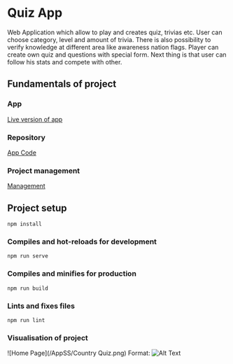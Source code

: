 # Quiz App

Web Application which allow to play and creates quiz, trivias etc.
User can choose category, level and amount of trivia.
There is also possibility to verify knowledge at different area like awareness nation flags.
Player can create own quiz and questions with special form.
Next thing is that user can follow his stats and compete with other.

## Fundamentals of project

### App
[Live version of app](https://confident-hodgkin-73ff57.netlify.app/)

### Repository
[App Code](https://github.com/GutMat/QuizApp)

### Project management
[Management](https://github.com/GutMat/QuizApp/projects/1)

## Project setup
```
npm install
```

### Compiles and hot-reloads for development
```
npm run serve
```

### Compiles and minifies for production
```
npm run build
```

### Lints and fixes files
```
npm run lint
```
### Visualisation of project
![Home Page](/AppSS/Country Quiz.png)
Format: ![Alt Text](url)

